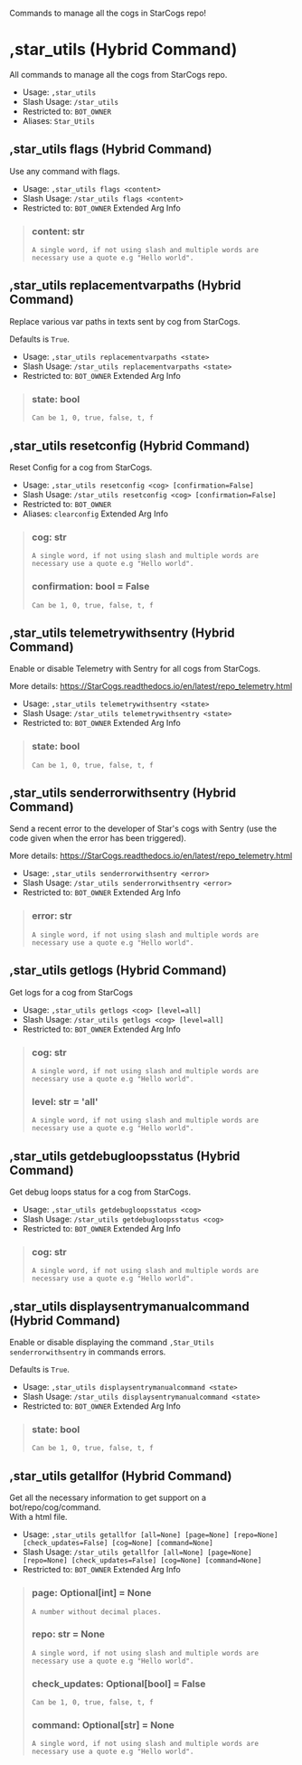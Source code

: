 Commands to manage all the cogs in StarCogs repo!

# ,star_utils (Hybrid Command)
All commands to manage all the cogs from StarCogs repo.<br/>
 - Usage: `,star_utils`
 - Slash Usage: `/star_utils`
 - Restricted to: `BOT_OWNER`
 - Aliases: `Star_Utils`
## ,star_utils flags (Hybrid Command)
Use any command with flags.<br/>
 - Usage: `,star_utils flags <content>`
 - Slash Usage: `/star_utils flags <content>`
 - Restricted to: `BOT_OWNER`
Extended Arg Info
> ### content: str
> ```
> A single word, if not using slash and multiple words are necessary use a quote e.g "Hello world".
> ```
## ,star_utils replacementvarpaths (Hybrid Command)
Replace various var paths in texts sent by cog from StarCogs.<br/>

Defaults is `True`.<br/>
 - Usage: `,star_utils replacementvarpaths <state>`
 - Slash Usage: `/star_utils replacementvarpaths <state>`
 - Restricted to: `BOT_OWNER`
Extended Arg Info
> ### state: bool
> ```
> Can be 1, 0, true, false, t, f
> ```
## ,star_utils resetconfig (Hybrid Command)
Reset Config for a cog from StarCogs.<br/>
 - Usage: `,star_utils resetconfig <cog> [confirmation=False]`
 - Slash Usage: `/star_utils resetconfig <cog> [confirmation=False]`
 - Restricted to: `BOT_OWNER`
 - Aliases: `clearconfig`
Extended Arg Info
> ### cog: str
> ```
> A single word, if not using slash and multiple words are necessary use a quote e.g "Hello world".
> ```
> ### confirmation: bool = False
> ```
> Can be 1, 0, true, false, t, f
> ```
## ,star_utils telemetrywithsentry (Hybrid Command)
Enable or disable Telemetry with Sentry for all cogs from StarCogs.<br/>

More details: https://StarCogs.readthedocs.io/en/latest/repo_telemetry.html<br/>
 - Usage: `,star_utils telemetrywithsentry <state>`
 - Slash Usage: `/star_utils telemetrywithsentry <state>`
 - Restricted to: `BOT_OWNER`
Extended Arg Info
> ### state: bool
> ```
> Can be 1, 0, true, false, t, f
> ```
## ,star_utils senderrorwithsentry (Hybrid Command)
Send a recent error to the developer of Star's cogs with Sentry (use the code given when the error has been triggered).<br/>

More details: https://StarCogs.readthedocs.io/en/latest/repo_telemetry.html<br/>
 - Usage: `,star_utils senderrorwithsentry <error>`
 - Slash Usage: `/star_utils senderrorwithsentry <error>`
 - Restricted to: `BOT_OWNER`
Extended Arg Info
> ### error: str
> ```
> A single word, if not using slash and multiple words are necessary use a quote e.g "Hello world".
> ```
## ,star_utils getlogs (Hybrid Command)
Get logs for a cog from StarCogs<br/>
 - Usage: `,star_utils getlogs <cog> [level=all]`
 - Slash Usage: `/star_utils getlogs <cog> [level=all]`
 - Restricted to: `BOT_OWNER`
Extended Arg Info
> ### cog: str
> ```
> A single word, if not using slash and multiple words are necessary use a quote e.g "Hello world".
> ```
> ### level: str = 'all'
> ```
> A single word, if not using slash and multiple words are necessary use a quote e.g "Hello world".
> ```
## ,star_utils getdebugloopsstatus (Hybrid Command)
Get debug loops status for a cog from StarCogs.<br/>
 - Usage: `,star_utils getdebugloopsstatus <cog>`
 - Slash Usage: `/star_utils getdebugloopsstatus <cog>`
 - Restricted to: `BOT_OWNER`
Extended Arg Info
> ### cog: str
> ```
> A single word, if not using slash and multiple words are necessary use a quote e.g "Hello world".
> ```
## ,star_utils displaysentrymanualcommand (Hybrid Command)
Enable or disable displaying the command `,Star_Utils senderrorwithsentry` in commands errors.<br/>

Defaults is `True`.<br/>
 - Usage: `,star_utils displaysentrymanualcommand <state>`
 - Slash Usage: `/star_utils displaysentrymanualcommand <state>`
 - Restricted to: `BOT_OWNER`
Extended Arg Info
> ### state: bool
> ```
> Can be 1, 0, true, false, t, f
> ```
## ,star_utils getallfor (Hybrid Command)
Get all the necessary information to get support on a bot/repo/cog/command.<br/>
With a html file.<br/>
 - Usage: `,star_utils getallfor [all=None] [page=None] [repo=None] [check_updates=False] [cog=None] [command=None]`
 - Slash Usage: `/star_utils getallfor [all=None] [page=None] [repo=None] [check_updates=False] [cog=None] [command=None]`
 - Restricted to: `BOT_OWNER`
Extended Arg Info
> ### page: Optional[int] = None
> ```
> A number without decimal places.
> ```
> ### repo: str = None
> ```
> A single word, if not using slash and multiple words are necessary use a quote e.g "Hello world".
> ```
> ### check_updates: Optional[bool] = False
> ```
> Can be 1, 0, true, false, t, f
> ```
> ### command: Optional[str] = None
> ```
> A single word, if not using slash and multiple words are necessary use a quote e.g "Hello world".
> ```
